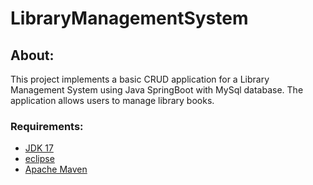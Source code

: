 # LibraryManagementSystem
## About:
This project implements a basic CRUD application for a Library Management System using Java SpringBoot with MySql database. The application allows users to manage library books.

### Requirements:
* [JDK 17](https://www.eclipse.org/downloads/)
* [eclipse](https://www.eclipse.org/downloads/)
* [Apache Maven](https://maven.apache.org/install.html)
